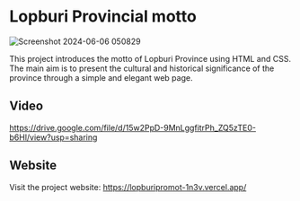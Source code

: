 # Lopburi Provincial motto
![Screenshot 2024-06-06 050829](https://github.com/Nattanan-Petchsuk026/lopburipromot/assets/122779638/d6962bb9-9f89-42d9-9a8c-1f7cd77cb413)

This project introduces the motto of Lopburi Province using HTML and CSS. The main aim is to present the cultural and historical significance of the province through a simple and elegant web page.

## Video

https://drive.google.com/file/d/15w2PpD-9MnLggfitrPh_ZQ5zTE0-b6Hl/view?usp=sharing

## Website

Visit the project website: https://lopburipromot-1n3v.vercel.app/
